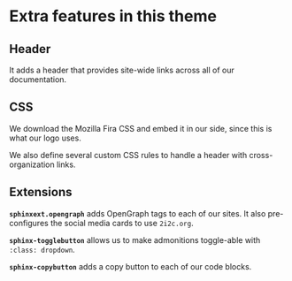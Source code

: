 # Extra features in this theme

## Header

It adds a header that provides site-wide links across all of our documentation.

## CSS

We download the Mozilla Fira CSS and embed it in our side, since this is what our logo uses.

We also define several custom CSS rules to handle a header with cross-organization links.

## Extensions

**`sphinxext.opengraph`** adds OpenGraph tags to each of our sites.
It also pre-configures the social media cards to use `2i2c.org`.

**`sphinx-togglebutton`** allows us to make admonitions toggle-able with `:class: dropdown`.

**`sphinx-copybutton`** adds a copy button to each of our code blocks.
